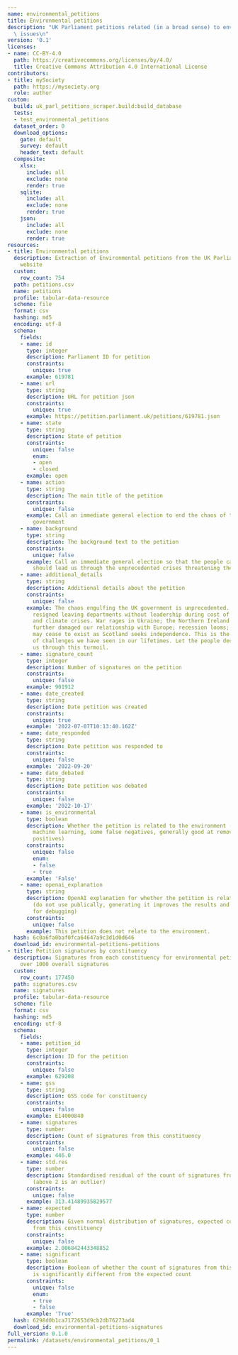 ```yaml
---
name: environmental_petitions
title: Environmental petitions
description: "UK Parliament petitions related (in a broad sense) to environmental\
  \ issues\n"
version: '0.1'
licenses:
- name: CC-BY-4.0
  path: https://creativecommons.org/licenses/by/4.0/
  title: Creative Commons Attribution 4.0 International License
contributors:
- title: mySociety
  path: https://mysociety.org
  role: author
custom:
  build: uk_parl_petitions_scraper.build:build_database
  tests:
  - test_environmental_petitions
  dataset_order: 0
  download_options:
    gate: default
    survey: default
    header_text: default
  composite:
    xlsx:
      include: all
      exclude: none
      render: true
    sqlite:
      include: all
      exclude: none
      render: true
    json:
      include: all
      exclude: none
      render: true
resources:
- title: Environmental petitions
  description: Extraction of Environmental petitions from the UK Parliament petitions
    website
  custom:
    row_count: 754
  path: petitions.csv
  name: petitions
  profile: tabular-data-resource
  scheme: file
  format: csv
  hashing: md5
  encoding: utf-8
  schema:
    fields:
    - name: id
      type: integer
      description: Parliament ID for petition
      constraints:
        unique: true
      example: 619781
    - name: url
      type: string
      description: URL for petition json
      constraints:
        unique: true
      example: https://petition.parliament.uk/petitions/619781.json
    - name: state
      type: string
      description: State of petition
      constraints:
        unique: false
        enum:
        - open
        - closed
      example: open
    - name: action
      type: string
      description: The main title of the petition
      constraints:
        unique: false
      example: Call an immediate general election to end the chaos of the current
        government
    - name: background
      type: string
      description: The background text to the petition
      constraints:
        unique: false
      example: Call an immediate general election so that the people can decide who
        should lead us through the unprecedented crises threatening the UK.
    - name: additional_details
      type: string
      description: Additional details about the petition
      constraints:
        unique: false
      example: The chaos engulfing the UK government is unprecedented. Over 40 ministers
        resigned leaving departments without leadership during cost of living, energy
        and climate crises. War rages in Ukraine; the Northern Ireland Protocol has
        further damaged our relationship with Europe; recession looms; the UK itself
        may cease to exist as Scotland seeks independence. This is the greatest set
        of challenges we have seen in our lifetimes. Let the people decide who leads
        us through this turmoil.
    - name: signature_count
      type: integer
      description: Number of signatures on the petition
      constraints:
        unique: false
      example: 901912
    - name: date_created
      type: string
      description: Date petition was created
      constraints:
        unique: true
      example: '2022-07-07T10:13:40.162Z'
    - name: date_responded
      type: string
      description: Date petition was responded to
      constraints:
        unique: false
      example: '2022-09-20'
    - name: date_debated
      type: string
      description: Date petition was debated
      constraints:
        unique: false
      example: '2022-10-17'
    - name: is_environmental
      type: boolean
      description: Whether the petition is related to the environment (generated via
        machine learning, some false negatives, generally good at removing the false
        positives)
      constraints:
        unique: false
        enum:
        - false
        - true
      example: 'False'
    - name: openai_explanation
      type: string
      description: OpenAI explanation for whether the petition is related to the environment
        (do not use publically, generating it improves the results and it's useful
        for debugging)
      constraints:
        unique: false
      example: This petition does not relate to the environment.
  hash: 6c0a6fa0baf0fca64647a9c3d1d0d646
  download_id: environmental-petitions-petitions
- title: Petition signatures by constituency
  description: Signatures from each constituency for environmental petitions with
    over 1000 overall signatures
  custom:
    row_count: 177450
  path: signatures.csv
  name: signatures
  profile: tabular-data-resource
  scheme: file
  format: csv
  hashing: md5
  encoding: utf-8
  schema:
    fields:
    - name: petition_id
      type: integer
      description: ID for the petition
      constraints:
        unique: false
      example: 629208
    - name: gss
      type: string
      description: GSS code for constituency
      constraints:
        unique: false
      example: E14000840
    - name: signatures
      type: number
      description: Count of signatures from this constituency
      constraints:
        unique: false
      example: 446.0
    - name: std.res
      type: number
      description: Standardised residual of the count of signatures from this constituency
        (above 2 is an outlier)
      constraints:
        unique: false
      example: 313.41489935829577
    - name: expected
      type: number
      description: Given normal distribution of signatures, expected count of signatures
        from this constituency
      constraints:
        unique: false
      example: 2.006842443348852
    - name: significant
      type: boolean
      description: Boolean of whether the count of signatures from this constituency
        is significantly different from the expected count
      constraints:
        unique: false
        enum:
        - true
        - false
      example: 'True'
  hash: 6298d0b1ca7172653d9cb2db76273ad4
  download_id: environmental-petitions-signatures
full_version: 0.1.0
permalink: /datasets/environmental_petitions/0_1
---
```

